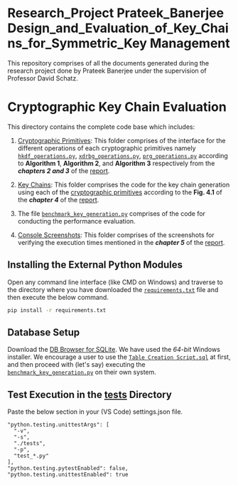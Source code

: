 # Research_Project Prateek_Banerjee Design_and_Evaluation_of_Key_Chains_for_Symmetric_Key Management

This repository comprises of all the documents generated during the research project done by Prateek Banerjee under the supervision of Professor David Schatz.

# Cryptographic Key Chain Evaluation
This directory contains the complete code base which includes:
1) [Cryptographic Primitives](https://github.com/Prateek-Banerjee/Master-s-Curriculum-Individual-Studies/tree/main/5th%20Sem/Research%20Project/Cryptographic%20Key%20Chain%20Evaluation/cryptographicprimitives): This folder comprises of the interface for the different operations of each cryptographic primitives namely [`hkdf_operations.py`](https://github.com/Prateek-Banerjee/Master-s-Curriculum-Individual-Studies/blob/main/5th%20Sem/Research%20Project/Cryptographic%20Key%20Chain%20Evaluation/cryptographicprimitives/hkdf_operations.py), [`xdrbg_operations.py`](https://github.com/Prateek-Banerjee/Master-s-Curriculum-Individual-Studies/blob/main/5th%20Sem/Research%20Project/Cryptographic%20Key%20Chain%20Evaluation/cryptographicprimitives/xdrbg_operations.py), [`prg_operations.py`](https://github.com/Prateek-Banerjee/Master-s-Curriculum-Individual-Studies/blob/main/5th%20Sem/Research%20Project/Cryptographic%20Key%20Chain%20Evaluation/cryptographicprimitives/prg_operations.py) according to **Algorithm 1**, **Algorithm 2**, and **Algorithm 3** respectively from the ***chapters 2 and 3*** of the [report](https://github.com/Prateek-Banerjee/Master-s-Curriculum-Individual-Studies/blob/main/5th%20Sem/Research%20Project/Report/first%20draft%20of%20project%20report.pdf).

2) [Key Chains](https://github.com/Prateek-Banerjee/Master-s-Curriculum-Individual-Studies/tree/main/5th%20Sem/Research%20Project/Cryptographic%20Key%20Chain%20Evaluation/keychains): This folder comprises the code for the key chain generation using each of the [cryptographic primitives](https://github.com/Prateek-Banerjee/Master-s-Curriculum-Individual-Studies/tree/main/5th%20Sem/Research%20Project/Cryptographic%20Key%20Chain%20Evaluation/cryptographicprimitives) according to the **Fig. 4.1** of the ***chapter 4*** of the [report](https://github.com/Prateek-Banerjee/Master-s-Curriculum-Individual-Studies/blob/main/5th%20Sem/Research%20Project/Report/first%20draft%20of%20project%20report.pdf).

3) The file [`benchmark_key_generation.py`](https://github.com/Prateek-Banerjee/Master-s-Curriculum-Individual-Studies/blob/main/5th%20Sem/Research%20Project/Cryptographic%20Key%20Chain%20Evaluation/benchmark_key_chain_generation.py) comprises of the code for conducting the performance evaluation.

4) [Console Screenshots](https://github.com/Prateek-Banerjee/Master-s-Curriculum-Individual-Studies/tree/main/5th%20Sem/Research%20Project/Cryptographic%20Key%20Chain%20Evaluation/Console%20Screeenshots): This folder comprises of the screenshots for verifying the execution times mentioned in the ***chapter 5*** of the [report](https://github.com/Prateek-Banerjee/Master-s-Curriculum-Individual-Studies/blob/main/5th%20Sem/Research%20Project/Report/first%20draft%20of%20project%20report.pdf).

## Installing the External Python Modules
Open any command line interface (like CMD on Windows) and traverse to the directory where you have downloaded the [`requirements.txt`](https://github.com/Prateek-Banerjee/Master-s-Curriculum-Individual-Studies/blob/main/5th%20Sem/Research%20Project/Cryptographic%20Key%20Chain%20Evaluation/requirements.txt) file and then execute the below command.
```bash 
pip install -r requirements.txt
```
## Database Setup
Download the [DB Browser for SQLite](https://sqlitebrowser.org/dl/). We have used the *64-bit* Windows installer. We encourage a user to use the [`Table Creation Script.sql`](https://github.com/Prateek-Banerjee/Master-s-Curriculum-Individual-Studies/blob/main/5th%20Sem/Research%20Project/Cryptographic%20Key%20Chain%20Evaluation/Database%20Table%20Create%20Script.sql) at first, and then proceed with (let's say) executing the [`benchmark_key_generation.py`](https://github.com/Prateek-Banerjee/Master-s-Curriculum-Individual-Studies/blob/main/5th%20Sem/Research%20Project/Cryptographic%20Key%20Chain%20Evaluation/benchmark_key_chain_generation.py) on their own system.

## Test Execution in the [tests](https://github.com/Prateek-Banerjee/Master-s-Curriculum-Individual-Studies/tree/main/5th%20Sem/Research%20Project/Cryptographic%20Key%20Chain%20Evaluation/tests) Directory

Paste the below section in your (VS Code) settings.json file.
```
"python.testing.unittestArgs": [
  "-v",
  "-s",
  "./tests",
  "-p",
  "test_*.py"
],
"python.testing.pytestEnabled": false,
"python.testing.unittestEnabled": true
```